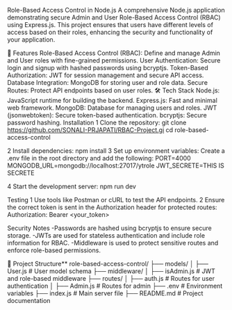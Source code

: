 Role-Based Access Control in Node.js
A comprehensive Node.js application demonstrating secure Admin and User Role-Based Access Control (RBAC) using Express.js. This project ensures that users have different levels of access based on their roles, enhancing the security and functionality of your application.

🚀 Features
Role-Based Access Control (RBAC): Define and manage Admin and User roles with fine-grained permissions.
User Authentication: Secure login and signup with hashed passwords using bcryptjs.
Token-Based Authorization: JWT for session management and secure API access.
Database Integration: MongoDB for storing user and role data.
Secure Routes: Protect API endpoints based on user roles.
🛠️ Tech Stack
Node.js: JavaScript runtime for building the backend.
Express.js: Fast and minimal web framework.
MongoDB: Database for managing users and roles.
JWT (jsonwebtoken): Secure token-based authentication.
bcryptjs: Secure password hashing.
Installation
1 Clone the repository: git clone https://github.com/SONALI-PRJAPATI/RBAC-Project.gi cd role-based-access-control

2 Install dependencies: npm install 3 Set up environment variables: Create a .env file in the root directory and add the following: 
PORT=4000
MONGODB_URL=mongodb://localhost:27017/ytrole
JWT_SECRETE=THIS IS SECRETE

4 Start the development server: npm run dev

Testing
1 Use tools like Postman or cURL to test the API endpoints. 2 Ensure the correct token is sent in the Authorization header for protected routes: Authorization: Bearer <your_token>

Security Notes
-Passwords are hashed using bcryptjs to ensure secure storage. -JWTs are used for stateless authentication and include role information for RBAC. -Middleware is used to protect sensitive routes and enforce role-based permissions.

📂 Project Structure**
role-based-access-control/
├── models/
│   ├── User.js            # User model schema
├── middleware/
│   ├── isAdmin.js  # JWT and role-based middleware
├── routes/
│   ├── auth.js      # Routes for user authentication
│   ├── Admin.js      # Routes for admin
├── .env                   # Environment variables
├── index.js              # Main server file
├── README.md              # Project documentation
